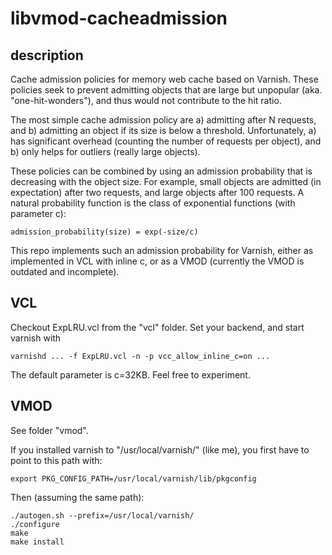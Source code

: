 # libvmod-cacheadmission

## description

Cache admission policies for memory web cache based on Varnish. These policies seek to prevent admitting objects that are large but unpopular (aka. "one-hit-wonders"), and thus would not contribute to the hit ratio.

The most simple cache admission policy are a) admitting after N requests, and b) admitting an object if its size is below a threshold. Unfortunately, a) has significant overhead (counting the number of requests per object), and b) only helps for outliers (really large objects).

These policies can be combined by using an admission probability that is decreasing with the object size. For example, small objects are admitted (in expectation) after two requests, and large objects after 100 requests. A natural probability function is the class of exponential functions (with parameter c):

    admission_probability(size) = exp(-size/c)

This repo implements such an admission probability for Varnish, either as implemented in VCL with inline c, or as a VMOD (currently the VMOD is outdated and incomplete).

## VCL

Checkout ExpLRU.vcl from the "vcl" folder. Set your backend, and start varnish with

    varnishd ... -f ExpLRU.vcl -n -p vcc_allow_inline_c=on ...

The default parameter is c=32KB. Feel free to experiment.

## VMOD

See folder "vmod".

If you installed varnish to "/usr/local/varnish/" (like me), you first have to point to this path with:

    export PKG_CONFIG_PATH=/usr/local/varnish/lib/pkgconfig

Then (assuming the same path):

    ./autogen.sh --prefix=/usr/local/varnish/
    ./configure
    make
    make install
